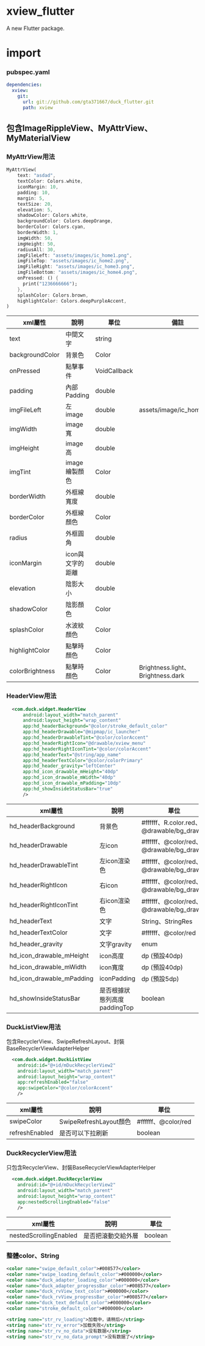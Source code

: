 # xview_flutter

A new Flutter package.

# import 
### pubspec.yaml

```yaml
dependencies:
  xview:
    git:
      url: git://github.com/gta371667/duck_flutter.git
      path: xview
```

## 包含ImageRippleView、MyAttrView、MyMaterialView

### MyAttrView用法
```dart
MyAttrView(
	text: "asdad",
	textColor: Colors.white,
	iconMargin: 10,
	padding: 10,
	margin: 5,
	textSize: 20,
	elevation: 5,
	shadowColor: Colors.white,
	backgroundColor: Colors.deepOrange,
	borderColor: Colors.cyan,
	borderWidth: 1,
	imgWidth: 50,
	imgHeight: 50,
	radiusAll: 30,
	imgFileLeft: "assets/images/ic_home1.png",
	imgFileTop: "assets/images/ic_home2.png",
	imgFileRight: "assets/images/ic_home3.png",
	imgFileBottom: "assets/images/ic_home4.png",
	onPressed: () {
	  print("1236666666");
	},
	splashColor: Colors.brown,
	highlightColor: Colors.deepPurpleAccent,
)
```

| xml屬性 | 說明 | 單位 | 備註 |
| --- | --- | --- | --- |
| text | 中間文字 | string |  |
| backgroundColor | 背景色 | Color |  |
| onPressed | 點擊事件 | VoidCallback |  |
| padding | 內部Padding | double |  |
| imgFileLeft | 左image | double | assets/image/ic_home.png |
| imgWidth | image寬 | double |  |
| imgHeight | image高 | double |  |
| imgTint | image繪製顏色 | Color |  |
| borderWidth | 外框線寬度 | double |  |
| borderColor | 外框線顏色 | Color |  |
| radius | 外框圓角 | double |  |
| iconMargin | icon與文字的距離 | double |  |
| elevation | 陰影大小 | double |  |
| shadowColor | 陰影顏色 | Color |  |
| splashColor | 水波紋顏色 | Color |  |
| highlightColor | 點擊時顏色 | Color |  |
| colorBrightness | 點擊時顏色 | Color | Brightness.light、Brightness.dark |

### HeaderView用法
```xml
  <com.duck.widget.HeaderView
      android:layout_width="match_parent"
      android:layout_height="wrap_content"
      app:hd_headerBackground="@color/stroke_default_color"
      app:hd_headerDrawable="@mipmap/ic_launcher"
      app:hd_headerDrawableTint="@color/colorAccent"
      app:hd_headerRightIcon="@drawable/xview_menu"
      app:hd_headerRightIconTint="@color/colorAccent"
      app:hd_headerText="@string/app_name"
      app:hd_headerTextColor="@color/colorPrimary"
      app:hd_header_gravity="leftCenter"
      app:hd_icon_drawable_mHeight="40dp"
      app:hd_icon_drawable_mWidth="40dp"
      app:hd_icon_drawable_mPadding="10dp"
      app:hd_showInsideStatusBar="true"
      />
```
| xml屬性 | 說明 | 單位 |
| --- | --- | --- |
| hd_headerBackground | 背景色 | #ffffff、R.color.red、@drawable/bg_drawer |
| hd_headerDrawable | 左icon | #ffffff、@color/red、@drawable/bg_drawer |
| hd_headerDrawableTint | 左icon渲染色 | #ffffff、@color/red、@drawable/bg_drawer |
| hd_headerRightIcon | 右icon | #ffffff、@color/red、@drawable/bg_drawer |
| hd_headerRightIconTint | 右icon渲染色 | #ffffff、@color/red、@drawable/bg_drawer |
| hd_headerText | 文字 | String、StringRes |
| hd_headerTextColor | 文字 | #ffffff、@color/red |
| hd_header_gravity | 文字gravity | enum |
| hd_icon_drawable_mHeight | icon高度 | dp (預設40dp) |
| hd_icon_drawable_mWidth | icon寬度 | dp (預設40dp) |
| hd_icon_drawable_mPadding | iconPadding | dp (預設5dp) |
| hd_showInsideStatusBar | 是否根據狀態列高度paddingTop | boolean |

### DuckListView用法
包含RecyclerView、SwipeRefreshLayout、封裝BaseRecyclerViewAdapterHelper
```xml
  <com.duck.widget.DuckListView
	android:id="@+id/mDuckRecyclerView2"
	android:layout_width="match_parent"
	android:layout_height="wrap_content"
	app:refreshEnabled="false"
	app:swipeColor="@color/colorAccent"
	/>
```
| xml屬性 | 說明 | 單位 |
| --- | --- | --- |
| swipeColor | SwipeRefreshLayout顏色 | #ffffff、@color/red |
| refreshEnabled | 是否可以下拉刷新 | boolean |

### DuckRecyclerView用法
只包含RecyclerView、封裝BaseRecyclerViewAdapterHelper
```xml
  <com.duck.widget.DuckRecyclerView
	android:id="@+id/mDuckRecyclerView2"
	android:layout_width="match_parent"
	android:layout_height="wrap_content"
	app:nestedScrollingEnabled="false"
	/>
```
| xml屬性 | 說明 | 單位 |
| --- | --- | --- |
| nestedScrollingEnabled | 是否把滾動交給外層 | boolean |

### 整體color、String
```xml
<color name="swipe_default_color">#008577</color>
<color name="swipe_loading_default_color">#000000</color>
<color name="duck_adapter_loading_color">#000000</color>
<color name="duck_adapter_progressBar_color">#008577</color>
<color name="duck_rvView_text_color">#000000</color>
<color name="duck_rvView_progressBar_color">#008577</color>
<color name="duck_text_default_color">#000000</color>
<color name="stroke_default_color">#000000</color>

<string name="str_rv_loading">加载中，请稍后</string>
<string name="str_rv_error">加载失败</string>
<string name="str_rv_no_data">没有数据</string>
<string name="str_rv_no_data_prompt">没有数据了</string>
```

